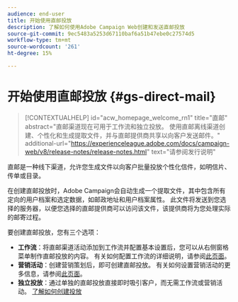 ```yaml
---
audience: end-user
title: 开始使用直邮投放
description: 了解如何使用Adobe Campaign Web创建和发送直邮投放
source-git-commit: 9ec5483a5253d67110baf6a51b47ebe0c27574d5
workflow-type: tm+mt
source-wordcount: '261'
ht-degree: 15%

---
```



# 开始使用直邮投放 {#gs-direct-mail}

>[!CONTEXTUALHELP]
>id="acw_homepage_welcome_rn1"
>title="直邮"
>abstract="直邮渠道现在可用于工作流和独立投放。 使用直邮离线渠道创建、个性化和生成提取文件，并与直邮提供商共享以向客户发送邮件。"
>additional-url="https://experienceleague.adobe.com/docs/campaign-web/v8/release-notes/release-notes.html" text="请参阅发行说明"


直邮是一种线下渠道，允许您生成文件以向客户批量投放个性化信件，如明信片、传单或目录。

在创建直邮投放时，Adobe Campaign会自动生成一个提取文件，其中包含所有定向的用户档案和选定数据，如邮政地址和用户档案属性。 此文件将发送到您选择的服务器，以便您选择的直邮提供商可以访问该文件，该提供商将为您处理实际的邮寄过程。

要创建直邮投放，您有三个选项：

* **工作流**：将直邮渠道活动添加到工作流并配置基本设置后，您可以从右侧窗格菜单制作直邮投放的内容。 有关如何配置工作流的详细说明，请参阅[此页面](../workflows/gs-workflow-creation.md)。
* **营销活动**：创建营销策划后，即可创建直邮投放。 有关如何设置营销活动的更多信息，请参阅[此页面](../campaigns/gs-campaigns.md)。
* **独立投放**：通过单独的直邮投放直接即时吸引客户，而无需工作流或营销活动。 [了解如何创建投放](../msg/gs-deliveries.md)

<!--
<table style="table-layout:fixed"><tr style="border: 0;">
<td>
<a href="create-push.md">
<img alt="Lead" src="assets/do-not-localize/push_create.jpeg">
</a>
<div><a href="create-push.md"><strong>Create a push delivery</strong>
</div>
<p>
</td>
<td>
<a href="content-push.md">
<img alt="Infrequent" src="assets/do-not-localize/push_design.jpeg">
</a>
<div>
<a href="content-push.md"><strong>Design a push delivery<strong></strong></a>
</div>
<p></td>
<td>
<a href="send-push.md">
<img alt="Validation" src="assets/do-not-localize/push_send.jpeg">
</a>
<div>
<a href="send-push.md"><strong>Send a push delivery</strong></a>
</div>
<p>
</td>
<td>
<a href="send-push.md">
<img alt="Validation" src="assets/do-not-localize/push_report.jpeg">
</a>
<div>
<a href="send-push.md"><strong>Push delivery report</strong></a>
</div>
<p>
</td>
</tr></table>
-->
